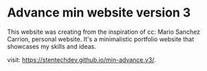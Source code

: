 # Advance min website version 3

This website was creating from the inspiration of cc: Mario Sanchez Carrion, personal website. 
It's a minimalistic portfolio website that showcases my skills and ideas.

visit: https://stentechdev.github.io/min-advance.v3/.

